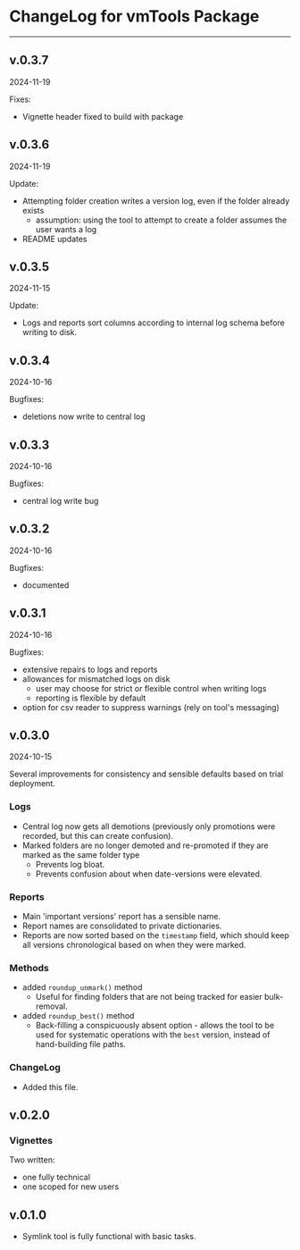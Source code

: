 # ChangeLog for vmTools Package

--------------------------------------------------------------------------------

## v.0.3.7

2024-11-19

Fixes:

- Vignette header fixed to build with package



## v.0.3.6

2024-11-19

Update:

- Attempting folder creation writes a version log, even if the folder already exists
   - assumption: using the tool to attempt to create a folder assumes the user wants a log
- README updates



## v.0.3.5

2024-11-15

Update:

- Logs and reports sort columns according to internal log schema before writing to disk.



## v.0.3.4

2024-10-16

Bugfixes:

- deletions now write to central log



## v.0.3.3

2024-10-16

Bugfixes:

- central log write bug



## v.0.3.2

2024-10-16

Bugfixes:

- documented



## v.0.3.1

2024-10-16

Bugfixes:

- extensive repairs to logs and reports 
- allowances for mismatched logs on disk 
   - user may choose for strict or flexible control when writing logs 
   - reporting is flexible by default
- option for csv reader to suppress warnings (rely on tool's messaging)



## v.0.3.0

2024-10-15 

Several improvements for consistency and sensible defaults based on trial deployment.

### Logs

- Central log now gets all demotions (previously only promotions were recorded, but this can create confusion).
- Marked folders are no longer demoted and re-promoted if they are marked as the same folder type
   - Prevents log bloat.
   - Prevents confusion about when date-versions were elevated.

### Reports

- Main 'important versions' report has a sensible name.
- Report names are consolidated to private dictionaries.
- Reports are now sorted based on the `timestamp` field, which should keep all versions chronological based on when they were marked.

### Methods

- added `roundup_unmark()` method 
   - Useful for finding folders that are not being tracked for easier bulk-removal.
- added `roundup_best()` method
   - Back-filling a conspicuously absent option - allows the tool to be used for systematic operations with the `best` version, instead of hand-building file paths.

### ChangeLog

- Added this file.



## v.0.2.0

### Vignettes

Two written:

- one fully technical
- one scoped for new users



## v.0.1.0

- Symlink tool is fully functional with basic tasks.
